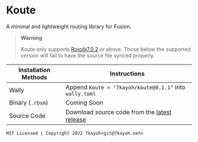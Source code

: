 # Koute
A minimal and lightweight routing library for Fusion.

> **Warning**
> 
> Koute only supports Rojo@7.0.2 or above. Those below the supported version will fail to have the source file synced properly.

| Installation Methods | Instructions |
| ------------- | ------------- |
| Wally | Append `Koute = "7kayoh/koute@0.1.1"` into `wally.toml` |
| Binary (`.rbxm`) | Coming Soon |
| Source Code | Download source code from the [latest release](https://github.com/koterahq/koute/releases) |

`MIT Licensed | Copyright 2022 7kayoh<git@7kayoh.net>`
